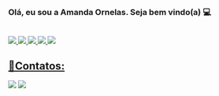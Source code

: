 <h3>Olá, eu sou a Amanda Ornelas. Seja bem vindo(a) 💻 </h3>
<div align="center">
  <a href="https://github.com/Ornelas-Amanda">
   <!--<img height="170em" src="https://github-readme-stats.vercel.app/api?username=Ornelas-Amanda&show_icons=true&theme=radical&include_all_commits=true&count_private=true"/>-->
  <!--<img height="170em" src="https://github-readme-stats.vercel.app/api/top-langs/?username=Ornelas-Amanda&layout=compact&langs_count=7&theme=radical"/>-->
</div>
<br>
<div> 
  <img src="https://img.shields.io/badge/JavaScript-323330?style=for-the-badge&logo=javascript&logoColor=F7DF1E">
  <img src="https://img.shields.io/badge/TypeScript-007ACC?style=for-the-badge&logo=typescript&logoColor=white">
  <img src="https://img.shields.io/badge/Angular-DD0031?style=for-the-badge&logo=angular&logoColor=white">
  <img src="https://img.shields.io/badge/C%23-239120?style=for-the-badge&logo=c-sharp&logoColor=white">
  <img src="https://img.shields.io/badge/.NET-512BD4?style=for-the-badge&logo=dotnet&logoColor=white">
</div>
<div>
  <h2>🔎Contatos:</h2>
   <a href="mailto:amanda_olv@hotmail.com.br" target="_blank"><img src="https://img.shields.io/badge/Outlook-0078D4?style=for-the-badge&logo=gmail&logoColor=white"></a>
   <a href="https://www.linkedin.com/in/ornelas-amanda/" target="_blank"> <img src="https://img.shields.io/badge/LinkedIn-0077B5?style=for-the-badge&logo=linkedin&logoColor=white" target="_blank"> </a>
</div>
